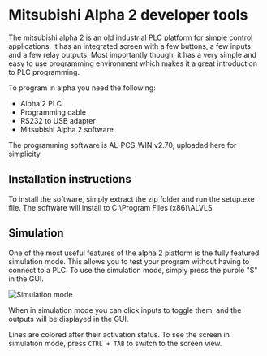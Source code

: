 # Mitsubishi Alpha 2 developer tools

The mitsubishi alpha 2 is an old industrial PLC platform for simple control applications. It has an integrated screen with a few buttons, a few inputs and a few relay outputs. Most importantly though, it has a very simple and easy to use programming environment which makes it a great introduction to PLC programming.

To program in alpha you need the following:

- Alpha 2 PLC
- Programming cable
- RS232 to USB adapter
- Mitsubishi Alpha 2 software

The programming software is AL-PCS-WIN v2.70, uploaded here for simplicity.

## Installation instructions

To install the software, simply extract the zip folder and run the setup.exe file. The software will install to C:\Program Files (x86)\ALVLS

## Simulation

One of the most useful features of the alpha 2 platform is the fully featured simulation mode. This allows you to test your program without having to connect to a PLC. To use the simulation mode, simply press the purple "S" in the GUI.

![Simulation mode](https://i.imgur.com/8Q0czeT.png)

When in simulation mode you can click inputs to toggle them, and the outputs will be displayed in the GUI.

Lines are colored after their activation status. To see the screen in simulation mode, press `CTRL + TAB` to switch to the screen view.

